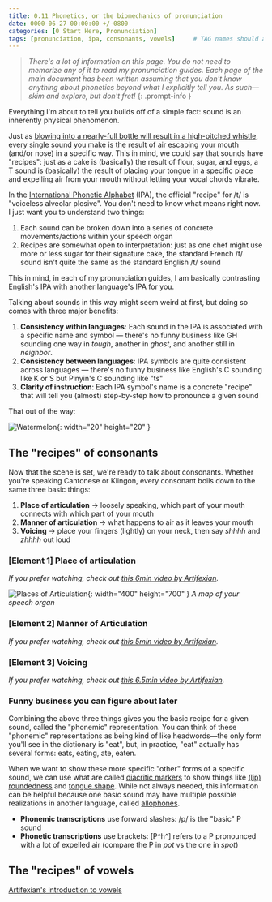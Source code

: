 ```yaml
---
title: 0.11 Phonetics, or the biomechanics of pronunciation
date: 0000-06-27 00:00:00 +/-0800
categories: [0 Start Here, Pronunciation]
tags: [pronunciation, ipa, consonants, vowels]     # TAG names should always be lowercase
---
```


> *There's a lot of information on this page. You do not need to memorize any of it to read my pronunciation guides. Each page of the main document has been written assuming that you don't know anything about phonetics beyond what I explicitly tell you. As such—skim and explore, but don't fret!*
 {: .prompt-info }

Everything I'm about to tell you builds off of a simple fact: sound is an inherently physical phenomenon.

Just as [blowing into a nearly-full bottle will result in a high-pitched whistle](https://www.youtube.com/watch?v=jl4zGRSYqkE), every single sound you make is the result of air escaping your mouth (and/or nose) in a specific way. This in mind, we could say that sounds have "recipes": just as a cake is (basically) the result of flour, sugar, and eggs, a T sound is (basically) the result of placing your tongue in a specific place and expelling air from your mouth without letting your vocal chords vibrate.

In the [International Phonetic Alphabet](https://en.wikipedia.org/wiki/International_Phonetic_Alphabet) (IPA), the official "recipe" for /t/ is "voiceless alveolar plosive". You don't need to know what means right now. I just want you to understand two things:

1. Each sound can be broken down into a series of concrete movements/actions within your speech organ
2. Recipes are somewhat open to interpretation: just as one chef might use more or less sugar for their signature cake, the standard French /t/ sound isn't quite the same as the standard English /t/ sound

This in mind, in each of my pronunciation guides, I am basically contrasting English's IPA with another language's IPA for you.

Talking about sounds in this way might seem weird at first, but doing so comes with three major benefits:

1. **Consistency within languages**: Each sound in the IPA is associated with a specific name and symbol — there's no funny business like GH sounding one way in *tough*, another in *ghost*, and another still in *neighbor*.
2. **Consistency between languages**: IPA symbols are quite consistent across languages — there's no funny business like English's C sounding like K or S but Pinyin's C sounding like "ts"
3. **Clarity of instruction**: Each IPA symbol's name is a concrete "recipe" that will tell you (almost) step-by-step how to pronounce a given sound

That out of the way:

![Watermelon](https://w7.pngwing.com/pngs/526/147/png-transparent-fruit-salad-free-content-sad-watermelon-s-food-triangle-computer.png){: width="20" height="20" }

## The "recipes" of consonants
Now that the scene is set, we're ready to talk about consonants. Whether you're speaking Cantonese or Klingon, every consonant boils down to the same three basic things:

1. **Place of articulation** → loosely speaking, which part of your mouth connects with which part of your mouth
2. **Manner of articulation** → what happens to air as it leaves your mouth
3. **Voicing** → place your fingers (lightly) on your neck, then say *shhhh* and *zhhhh* out loud

### [Element 1] Place of articulation
*If you prefer watching, check out [this 6min video by Artifexian](https://www.youtube.com/watch?v=xMEFr7ghMTg).*




![Places of Articulation](https://scriptsource.org/cms/sites/s/media/database/ssproto/entries/vg/ka/vgkauynhzh_Face.png){: width="400" height="700" }
_A map of your speech organ_

### [Element 2] Manner of Articulation
*If you prefer watching, check out [this 5min video by Artifexian](https://www.youtube.com/watch?v=J3IO5K5ZGB4).*


### [Element 3] Voicing
*If you prefer watching, check out [this 6.5min video by Artifexian](https://www.youtube.com/watch?v=jkfSA4_DCfs).*

### Funny business you can figure about later

Combining the above three things gives you the basic recipe for a given sound, called the "phonemic" representation. You can think of these "phonemic" representations as being kind of like headwords—the only form you'll see in the dictionary is "eat", but, in practice, "eat" actually has several forms: eats, eating, ate, eaten.

When we want to show these more specific "other" forms of a specific sound, we can use what are called [diacritic markers](https://en.wikipedia.org/wiki/International_Phonetic_Alphabet#Diacritics_and_prosodic_notation) to show things like [(lip) roundedness](https://en.wikipedia.org/wiki/Roundedness) and [tongue shape](https://en.wikipedia.org/wiki/Tongue_shape). While not always needed, this information can be helpful because one basic sound may have multiple possible realizations in another language, called [allophones](https://en.wikipedia.org/wiki/Allophone).

- **Phonemic transcriptions** use forward slashes: /p/ is the "basic" P sound
- **Phonetic transcriptions** use brackets: [P^h^] refers to a P pronounced with a lot of expelled air (compare the P in *pot* vs the one in *spot*)


## The "recipes" of vowels

[Artifexian's introduction to vowels](https://www.youtube.com/watch?v=nhOhZ5HSd54)
